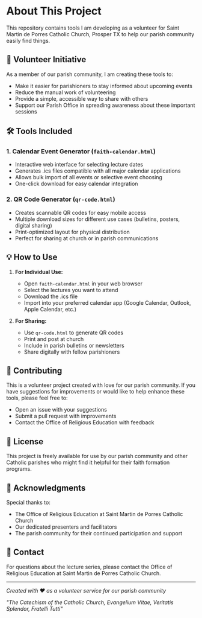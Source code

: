 
# About This Project

This repository contains tools I am developing as a volunteer for Saint Martin de Porres Catholic Church, Prosper TX to help our parish community easily find things.

## 🙏 Volunteer Initiative

As a member of our parish community, I am creating these tools to:
- Make it easier for parishioners to stay informed about upcoming events
- Reduce the manual work of volunteering
- Provide a simple, accessible way to share with others
- Support our Parish Office in spreading awareness about these important sessions

## 🛠️ Tools Included

### 1. Calendar Event Generator (`faith-calendar.html`)
- Interactive web interface for selecting lecture dates
- Generates .ics files compatible with all major calendar applications
- Allows bulk import of all events or selective event choosing
- One-click download for easy calendar integration

### 2. QR Code Generator (`qr-code.html`)
- Creates scannable QR codes for easy mobile access
- Multiple download sizes for different use cases (bulletins, posters, digital sharing)
- Print-optimized layout for physical distribution
- Perfect for sharing at church or in parish communications

## 💡 How to Use

1. **For Individual Use:**
   - Open `faith-calendar.html` in your web browser
   - Select the lectures you want to attend
   - Download the .ics file
   - Import into your preferred calendar app (Google Calendar, Outlook, Apple Calendar, etc.)

2. **For Sharing:**
   - Use `qr-code.html` to generate QR codes
   - Print and post at church
   - Include in parish bulletins or newsletters
   - Share digitally with fellow parishioners

## 🤝 Contributing

This is a volunteer project created with love for our parish community. If you have suggestions for improvements or would like to help enhance these tools, please feel free to:
- Open an issue with your suggestions
- Submit a pull request with improvements
- Contact the Office of Religious Education with feedback

## 📜 License

This project is freely available for use by our parish community and other Catholic parishes who might find it helpful for their faith formation programs.

## 🙌 Acknowledgments

Special thanks to:
- The Office of Religious Education at Saint Martin de Porres Catholic Church
- Our dedicated presenters and facilitators
- The parish community for their continued participation and support

## 📧 Contact

For questions about the lecture series, please contact the Office of Religious Education at Saint Martin de Porres Catholic Church.

---

*Created with ❤️ as a volunteer service for our parish community*

*"The Catechism of the Catholic Church, Evangelium Vitae, Veritatis Splendor, Fratelli Tutti"*